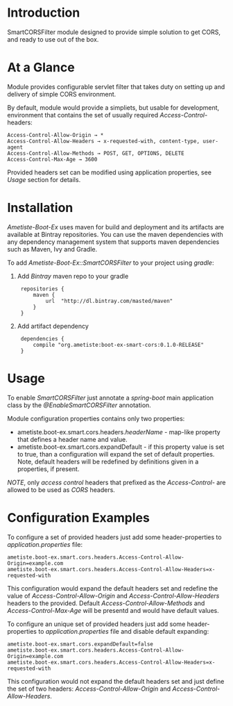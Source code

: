 # Introduction

SmartCORSFilter module designed to provide simple solution to get CORS, and ready to use out of the box.  

# At a Glance

Module provides configurable servlet filter that takes duty on setting up and delivery of simple 
CORS environment.  

By default, module would provide a simpliets, but usable for development, environment that contains
the set of usually required _Access-Control-_ headers:

    Access-Control-Allow-Origin → *
    Access-Control-Allow-Headers → x-requested-with, content-type, user-agent
    Access-Control-Allow-Methods → POST, GET, OPTIONS, DELETE    
    Access-Control-Max-Age → 3600

Provided headers set can be modified using application properties, see _Usage_ section for details.

# Installation

_Ametiste-Boot-Ex_ uses maven for build and deployment and its artifacts are available at Bintray repositories. 
You can use the maven dependencies with any dependency management system that supports 
maven dependencies such as Maven, Ivy and Gradle.

To add _Ametiste-Boot-Ex::SmartCORSFilter_ to your project using _gradle_:

1. Add _Bintray_ maven repo to your gradle
   
        repositories {
            maven {
                url  "http://dl.bintray.com/masted/maven"
            }
        }

2. Add artifact dependency

        dependencies {
            compile "org.ametiste:boot-ex-smart-cors:0.1.0-RELEASE"
        }
      
# Usage

To enable _SmartCORSFilter_ just annotate a _spring-boot_ main application class by 
the _@EnableSmartCORSFilter_ annotation.

Module configuration properties contains only two properties:

* ametiste.boot-ex.smart.cors.headers._headerName_ - map-like property that defines a header name and value.                   
* ametiste.boot-ex.smart.cors.expandDefault - if this property value is set to true, than 
a configuration will expand the set of default properties. Note, default headers will be redefined 
by definitions given in a properties, if present. 

*NOTE*, only _access control_ headers that prefixed as the _Access-Control-_ are allowed to be used 
as _CORS_ headers.

# Configuration Examples

To configure a set of provided headers just add some header-properties to _application.properties_ file: 

    ametiste.boot-ex.smart.cors.headers.Access-Control-Allow-Origin=example.com
    ametiste.boot-ex.smart.cors.headers.Access-Control-Allow-Headers=x-requested-with
      
This configuration would expand the default headers set and redefine the value of 
_Access-Control-Allow-Origin_ and _Access-Control-Allow-Headers_ headers to the provided. Default
_Access-Control-Allow-Methods_ and _Access-Control-Max-Age_ will be presentd and would have default values.

    

To configure an unique set of provided headers just add some header-properties 
to _application.properties_ file and disable default expanding:

    ametiste.boot-ex.smart.cors.expandDefault=false
    ametiste.boot-ex.smart.cors.headers.Access-Control-Allow-Origin=example.com
    ametiste.boot-ex.smart.cors.headers.Access-Control-Allow-Headers=x-requested-with

This configuration would not expand the default headers set and just define the set of two headers: 
_Access-Control-Allow-Origin_ and _Access-Control-Allow-Headers_.   
